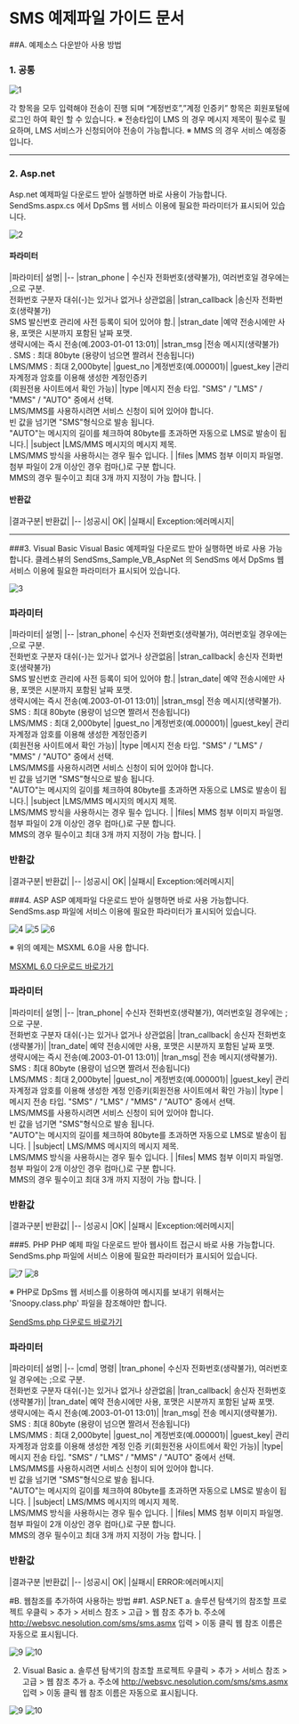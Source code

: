 SMS 예제파일 가이드 문서
=====================

##A.	예제소스 다운받아 사용 방법
### 1.	공통

![1](/img/1.png)

각 항목을 모두 입력해야 전송이 진행 되며 “계정번호”,”계정 인증키” 항목은 회원포털에 로그인 하여 확인 할 수 있습니다.
※	전송타입이 LMS 의 경우 메시지 제목이 필수로 필요하며, LMS 서비스가 신청되어야 전송이 가능합니다.
※	MMS 의 경우 서비스 예정중 입니다.

---
### 2.	Asp.net
Asp.net 예제파일 다운로드 받아 실행하면 바로 사용이 가능합니다.
SendSms.aspx.cs 에서 DpSms 웹 서비스 이용에 필요한 파라미터가 표시되어 있습니다.

![2](/img/2.png)

#### 파라미터
|파라미터|	설명|
|--
 |stran_phone | 수신자 전화번호(생략불가), 여러번호일 경우에는 ,으로 구분.<br> 전화번호 구분자 대쉬(-)는 있거나 없거나 상관없음|
|stran_callback	|송신자 전화번호(생략불가)<br> SMS 발신번호 관리에 사전 등록이 되어 있어야 함.|
|stran_date	|예약 전송시에만 사용, 포맷은 시분까지 포함된 날짜 포맷. <br>생략시에는 즉시 전송(예.2003-01-01 13:01)|
|stran_msg	|전송 메시지(생략불가)<br>. SMS : 최대 80byte (용량이 넘으면 짤려서 전송됩니다) <br>LMS/MMS : 최대 2,000byte|
|guest_no	|계정번호(예.000001)|
|guest_key	|관리자계정과 암호를 이용해 생성한 계정인증키<br>(회원전용 사이트에서 확인 가능)|
|type	|메시지 전송 타입. "SMS" / "LMS" / "MMS" / "AUTO" 중에서 선택.<br> LMS/MMS를 사용하시려면 서비스 신청이 되어 있어야 합니다. <br>빈 값을 넘기면 "SMS"형식으로 발송 됩니다. <br> "AUTO"는 메시지의 길이를 체크하여 80byte를 초과하면 자동으로 LMS로 발송이 됩니다.|
|subject	|LMS/MMS 메시지의 메시지 제목. <br>LMS/MMS 방식을 사용하시는 경우 필수 입니다. |
|files	|MMS 첨부 이미지 파일명. 첨부 파일이 2개 이상인 경우 컴마(,)로 구분 합니다. <br>MMS의 경우 필수이고 최대 3개 까지 지정이 가능 합니다. |


#### 반환값
|결과구분|	반환값|
|--
|성공시|	OK|
|실패시|	Exception:에러메시지|

---
###3.	Visual Basic
Visual Basic 예제파일 다운로드 받아 실행하면 바로 사용 가능합니다.
클레스뷰의 SendSms_Sample_VB_AspNet 의 SendSms 에서 DpSms 웹 서비스 이용에 필요한 파라미터가 표시되어 있습니다.

![3](/img/3.png)

### 파라미터
|파라미터|	설명|
|--
|stran_phone|	수신자 전화번호(생략불가), 여러번호일 경우에는 ,으로 구분.<br> 전화번호 구분자 대쉬(-)는 있거나 없거나 상관없음|
|stran_callback|	송신자 전화번호(생략불가) <br>SMS 발신번호 관리에 사전 등록이 되어 있어야 함.|
|stran_date|	예약 전송시에만 사용, 포맷은 시분까지 포함된 날짜 포맷.<br> 생략시에는 즉시 전송(예.2003-01-01 13:01)|
|stran_msg|	전송 메시지(생략불가). <br> SMS : 최대 80byte (용량이 넘으면 짤려서 전송됩니다) <br> LMS/MMS : 최대 2,000byte|
|guest_no	|계정번호(예.000001)|
|guest_key|	관리자계정과 암호를 이용해 생성한 계정인증키<br>(회원전용 사이트에서 확인 가능)|
|type	|메시지 전송 타입. "SMS" / "LMS" / "MMS" / "AUTO" 중에서 선택.<br>LMS/MMS를 사용하시려면 서비스 신청이 되어 있어야 합니다. <br>빈 값을 넘기면 "SMS"형식으로 발송 됩니다.<br>"AUTO"는 메시지의 길이를 체크하여 80byte를 초과하면 자동으로 LMS로 발송이 됩니다.|
|subject	|LMS/MMS 메시지의 메시지 제목.<br> LMS/MMS 방식을 사용하시는 경우 필수 입니다. |
|files|	MMS 첨부 이미지 파일명. 첨부 파일이 2개 이상인 경우 컴마(,)로 구분 합니다.<br> MMS의 경우 필수이고 최대 3개 까지 지정이 가능 합니다. |

### 반환값
|결과구분|	반환값|
|--
|성공시|	OK|
|실패시|	Exception:에러메시지|

###4.	ASP
ASP 예제파일 다운로드 받아 실행하면 바로 사용 가능합니다.
SendSms.asp 파일에 서비스 이용에 필요한 파라미터가 표시되어 있습니다.

![4](/img/4.png)
![5](/img/5.png)
![6](/img/6.png)

※ 위의 예제는 MSXML 6.0을 사용 합니다.

[MSXML 6.0 다운로드 바로가기](http://www.microsoft.com/ko-kr/download/details.aspx?id=3988, "MSXML 6.0 다운로드 바로가기")

### 파라미터
|파라미터|	설명|
|--
|tran_phone|	수신자 전화번호(생략불가), 여러번호일 경우에는 ;으로 구분. <br> 전화번호 구분자 대쉬(-)는 있거나 없거나 상관없음|
|tran_callback|	송신자 전화번호(생략불가)|
|tran_date|	예약 전송시에만 사용, 포맷은 시분까지 포함된 날짜 포맷. <br>생략시에는 즉시 전송(예.2003-01-01 13:01)|
|tran_msg|	전송 메시지(생략불가). <br> SMS : 최대 80byte (용량이 넘으면 짤려서 전송됩니다)<br>LMS/MMS : 최대 2,000byte|
|guest_no|	계정번호(예.000001)|
|guest_key|	관리자계정과 암호를 이용해 생성한 계정 인증키(회원전용 사이트에서 확인 가능)|
|type	|메시지 전송 타입. "SMS" / "LMS" / "MMS" / "AUTO" 중에서 선택.<br> LMS/MMS를 사용하시려면 서비스 신청이 되어 있어야 합니다.<br> 빈 값을 넘기면 "SMS"형식으로 발송 됩니다. <br> "AUTO"는 메시지의 길이를 체크하여 80byte를 초과하면 자동으로 LMS로 발송이 됩니다. |
|subject|	LMS/MMS 메시지의 메시지 제목.<br> LMS/MMS 방식을 사용하시는 경우 필수 입니다. |
|files|	MMS 첨부 이미지 파일명. 첨부 파일이 2개 이상인 경우 컴마(,)로 구분 합니다.<br> MMS의 경우 필수이고 최대 3개 까지 지정이 가능 합니다. |

### 반환값
|결과구분|	반환값|
|--
|성공시	|OK|
|실패시	|Exception:에러메시지|

###5.	PHP
PHP 예제 파일 다운로드 받아 웹사이트 접근시 바로 사용 가능합니다.
SendSms.php 파일에 서비스 이용에 필요한 파라미터가 표시되어 있습니다.

![7](/img/7.png)
![8](/img/8.png)

※ PHP로 DpSms 웹 서비스를 이용하여 메시지를 보내기 위해서는 'Snoopy.class.php' 파일을 참조해야만 합니다.

[SendSms.php 다운로드 바로가기](http://sourceforge.net/projects/snoopy/, "SendSms.php 다운로드 바로가기")

### 파라미터
|파라미터|	설명|
|--
|cmd|	명령|
|tran_phone|	수신자 전화번호(생략불가), 여러번호일 경우에는 ;으로 구분. <br> 전화번호 구분자 대쉬(-)는 있거나 없거나 상관없음|
|tran_callback|	송신자 전화번호(생략불가)|
|tran_date|	예약 전송시에만 사용, 포맷은 시분까지 포함된 날짜 포맷. <br>생략시에는 즉시 전송(예.2003-01-01 13:01)|
|tran_msg|	전송 메시지(생략불가). <br> SMS : 최대 80byte (용량이 넘으면 짤려서 전송됩니다)<br> LMS/MMS : 최대 2,000byte|
|guest_no|	계정번호(예.000001)|
|guest_key|	관리자계정과 암호를 이용해 생성한 계정 인증 키(회원전용 사이트에서 확인 가능)|
|type|	메시지 전송 타입. "SMS" / "LMS" / "MMS" / "AUTO" 중에서 선택.<br> LMS/MMS를 사용하시려면 서비스 신청이 되어 있어야 합니다.<br> 빈 값을 넘기면 "SMS"형식으로 발송 됩니다. <br> "AUTO"는 메시지의 길이를 체크하여 80byte를 초과하면 자동으로 LMS로 발송이 됩니다. |
|subject|	LMS/MMS 메시지의 메시지 제목.<br> LMS/MMS 방식을 사용하시는 경우 필수 입니다. |
|files|	MMS 첨부 이미지 파일명. 첨부 파일이 2개 이상인 경우 컴마(,)로 구분 합니다.<br> MMS의 경우 필수이고 최대 3개 까지 지정이 가능 합니다. |

### 반환값
|결과구분	|반환값|
|--
|성공시|	OK|
|실패시|	ERROR:에러메시지|

#B.	웹참조를 추가하여 사용하는 방법
##1.	ASP.NET
a.	솔루션 탐색기의 참조할 프로젝트 우클릭 > 추가 > 서비스 참조 > 고급 > 웹 참조 추가
b.	주소에 http://websvc.nesolution.com/sms/sms.asmx 입력 > 이동 클릭
웹 참조 이름은 자동으로 표시됩니다.

![9](/img/9.png)
![10](/img/10.png)


2.	Visual Basic
a.	솔루션 탐색기의 참조할 프로젝트 우클릭 > 추가 > 서비스 참조 > 고급 > 웹 참조 추가
a.	주소에 http://websvc.nesolution.com/sms/sms.asmx 입력 > 이동 클릭
웹 참조 이름은 자동으로 표시됩니다.

![9](/img/9.png)
![10](/img/10.png)
